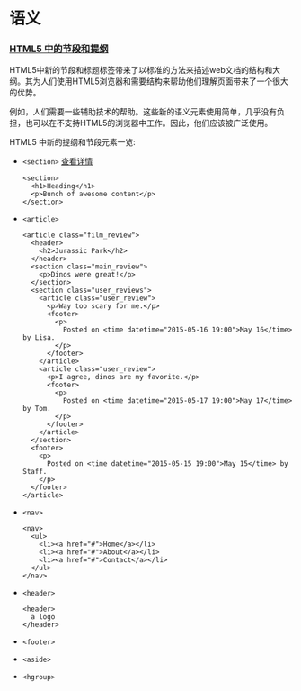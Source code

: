 # 语义

### [HTML5 中的节段和提纲](https://developer.mozilla.org/zh-CN/docs/Web/Guide/HTML/Sections_and_Outlines_of_an_HTML5_document#%E6%80%BB%E7%BB%93)
HTML5中新的节段和标题标签带来了以标准的方法来描述web文档的结构和大纲。其为人们使用HTML5浏览器和需要结构来帮助他们理解页面带来了一个很大的优势。

例如，人们需要一些辅助技术的帮助。这些新的语义元素使用简单，几乎没有负担，也可以在不支持HTML5的浏览器中工作。因此，他们应该被广泛使用。

HTML5 中新的提纲和节段元素一览:
- `<section>` [查看详情](https://developer.mozilla.org/zh-CN/docs/Web/HTML/Element/section)

      <section>
        <h1>Heading</h1>
        <p>Bunch of awesome content</p>
      </section>

- `<article>`

      <article class="film_review">
        <header>
          <h2>Jurassic Park</h2>
        </header>
        <section class="main_review">
          <p>Dinos were great!</p>
        </section>
        <section class="user_reviews">
          <article class="user_review">
            <p>Way too scary for me.</p>
            <footer>
              <p>
                Posted on <time datetime="2015-05-16 19:00">May 16</time> by Lisa.
              </p>
            </footer>
          </article>
          <article class="user_review">
            <p>I agree, dinos are my favorite.</p>
            <footer>
              <p>
                Posted on <time datetime="2015-05-17 19:00">May 17</time> by Tom.
              </p>
            </footer>
          </article>
        </section>
        <footer>
          <p>
            Posted on <time datetime="2015-05-15 19:00">May 15</time> by Staff.
          </p>
        </footer>
      </article>

- `<nav>`

      <nav>
        <ul>
          <li><a href="#">Home</a></li>
          <li><a href="#">About</a></li>
          <li><a href="#">Contact</a></li>
        </ul>
      </nav>


- `<header>`

      <header>
        a logo
      </header>

- `<footer>`
- `<aside>`  
- `<hgroup>`
